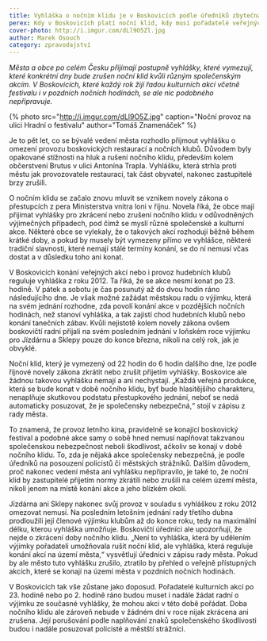 ```yaml
---
title: Vyhláška o nočním klidu je v Boskovicích podle úředníků zbytečná
perex: Kdy v Boskovicích platí noční klid, kdy musí pořadatelé veřejných akcí žádat o povolení a jak se věci mění s poslední novelou zákona o přestupcích?
cover-photo: http://i.imgur.com/dLl9O5Zl.jpg
author: Marek Osouch
category: zpravodajství
---
```


*Města a obce po celém Česku přijímají postupně vyhlášky, které vymezují, které konkrétní dny bude zrušen noční klid kvůli různým společenským akcím. V Boskovicích, které každý rok žijí řadou kulturních akcí včetně festivalu i v pozdních nočních hodinách, se ale nic podobného nepřipravuje.*

{% photo src="http://i.imgur.com/dLl9O5Z.jpg" caption="Noční provoz na ulici Hradní o festivalu" author="Tomáš Znamenáček" %}

Je to pět let, co se bývalé vedení města rozhodlo přijmout vyhlášku o omezení provozu boskovických restaurací a nočních klubů. Důvodem byly opakované stížnosti na hluk a rušení nočního klidu, především kolem občerstvení Brutus v ulici Antonína Trapla. Vyhlášku, která strhla proti městu jak provozovatele restaurací, tak část obyvatel, nakonec zastupitelé brzy zrušili.

O nočním klidu se začalo znovu mluvit se vznikem novely zákona o přestupcích z pera Ministerstva vnitra loni v říjnu. Novela říká, že obce mají přijímat vyhlášky pro zkrácení nebo zrušení nočního klidu v odůvodněných výjimečných případech, pod čímž se myslí různé společenské a kulturní akce. Některé obce se vylekaly, že o takových akcí rozhodují běžně během krátké doby, a pokud by musely být vymezeny přímo ve vyhlášce, některé tradiční slavnosti, které nemají stálé termíny konání, se do ní nemusí včas dostat a v důsledku toho ani konat.

V Boskovicích konání veřejných akcí nebo i provoz hudebních klubů reguluje vyhláška z roku 2012. Ta říká, že se akce nesmí konat po 23. hodině. V pátek a sobotu je čas posunutý až do dvou hodin ráno následujícího dne. Je však možné zažádat městskou radu o výjimku, která na svém jednání rozhodne, zda povolí konání akce v pozdějších nočních hodinách, než stanoví vyhláška, a tak zajistí chod hudebních klubů nebo konání tanečních zábav. Kvůli nejistotě kolem novely zákona ovšem boskovičtí radní přijali na svém posledním jednání v loňském roce výjimku pro Jízdárnu a Sklepy pouze do konce března, nikoli na celý rok, jak je obvyklé.

Noční klid, který je vymezený od 22 hodin do 6 hodin dalšího dne, lze podle říjnové novely zákona zkrátit nebo zrušit přijetím vyhlášky. Boskovice ale žádnou takovou vyhlášku nemají a ani nechystají. „Každá veřejná produkce, která se bude konat v době nočního klidu, byť bude hlasitějšího charakteru, nenaplňuje skutkovou podstatu přestupkového jednání, neboť se nedá automaticky posuzovat, že je společensky nebezpečná,“ stojí v zápisu z rady města.

To znamená, že provoz letního kina, pravidelně se konající boskovický festival a podobné akce samy o sobě hned nemusí naplňovat takzvanou společenskou nebezpečnost neboli škodlivost, ačkoliv se konají v době nočního klidu. To, zda je nějaká akce společensky nebezpečná, je podle úředníků na posouzení policistů či městských strážníků. Dalším důvodem, proč nakonec vedení města ani vyhlášku nepřipravilo, je také to, že noční klid by zastupitelé přijetím normy zkrátili nebo zrušili na celém území města, nikoli jenom na místě konání akce a jeho blízkém okolí.

Jízdárna ani Sklepy nakonec svůj provoz v souladu s vyhláškou z roku 2012 omezovat nemusí. Na posledním letošním jednání rady třetího dubna prodloužili její členové výjimku klubům až do konce roku, tedy na maximální délku, kterou vyhláška umožňuje. Boskovičtí úředníci ale upozorňují, že nejde o zkrácení doby nočního klidu. „Není to vyhláška, která by udělením výjimky pořadateli umožňovala rušit noční klid, ale vyhláška, která reguluje konání akcí na území města,“ vysvětlují úředníci v zápisu rady města. Pokud by ale město tuto vyhlášku zrušilo, ztratilo by přehled o veřejně přístupných akcích, které se konají na území města v pozdních nočních hodinách.

V Boskovicích tak vše zůstane jako doposud. Pořadatelé kulturních akcí po 23. hodině nebo po 2. hodině ráno budou muset i nadále žádat radní o výjimku ze současné vyhlášky, že mohou akci v této době pořádat. Doba nočního klidu ale zároveň nebude v žádném dni v roce nijak zkrácena ani zrušena. Její porušování podle naplňování znaků společenského škodlivosti budou i nadále posuzovat policisté a městští strážníci. 
